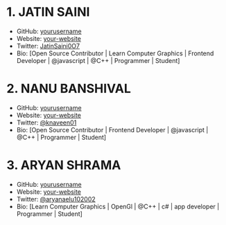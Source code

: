 
# 1. JATIN SAINI

- GitHub: [yourusername](https://github.com/JatinSainiOO7)
- Website: [your-website](https://yourwebsite.com)
- Twitter: [JatinSaini0O7](https://twitter.com/JatinSaini0O7)
- Bio: [Open Source Contributor | Learn Computer Graphics | Frontend Developer | @javascript | @C++ | Programmer | Student]


# 2. NANU BANSHIVAL

- GitHub: [yourusername](https://github.com/itsnaveen1152)
- Website: [your-website](https://yourwebsite.com)
- Twitter: [@knaveen01](https://twitter.com/knaveen01)
- Bio: [Open Source Contributor | Frontend Developer | @javascript | @C++ | Programmer | Student]


# 3. ARYAN SHRAMA

- GitHub: [yourusername](https://github.com/1aryan102002)
- Website: [your-website](https://yourwebsite.com)
- Twitter: [@aryanaelu102002](https://twitter.com/@aryanaelu102002)
- Bio: [Learn Computer Graphics | OpenGl | @C++ | c# | app developer | Programmer | Student]

